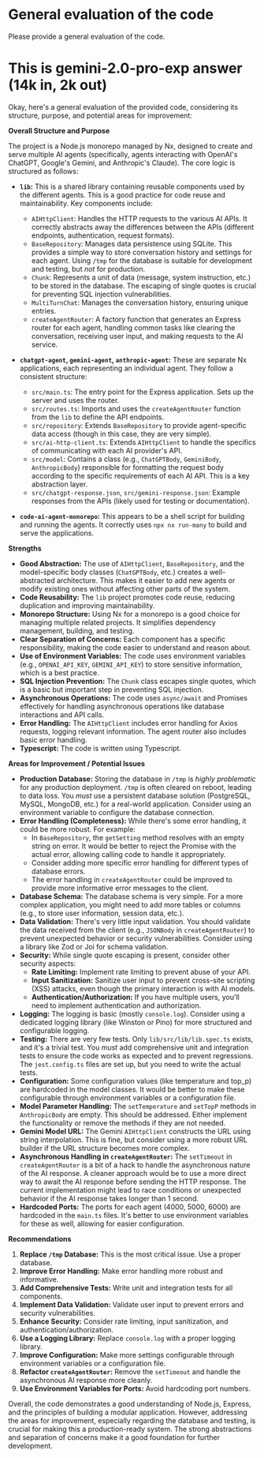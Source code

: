 # General evaluation of the code 

Please provide a general evaluation of the code.  



# This is gemini-2.0-pro-exp answer (14k in, 2k out)

Okay, here's a general evaluation of the provided code, considering its structure, purpose, and potential areas for improvement:

**Overall Structure and Purpose**

The project is a Node.js monorepo managed by Nx, designed to create and serve multiple AI agents (specifically, agents interacting with OpenAI's ChatGPT, Google's Gemini, and Anthropic's Claude).  The core logic is structured as follows:

*   **`lib`:**  This is a shared library containing reusable components used by the different agents.  This is a good practice for code reuse and maintainability.  Key components include:
    *   `AIHttpClient`:  Handles the HTTP requests to the various AI APIs.  It correctly abstracts away the differences between the APIs (different endpoints, authentication, request formats).
    *   `BaseRepository`:  Manages data persistence using SQLite.  This provides a simple way to store conversation history and settings for each agent.  Using `/tmp` for the database is suitable for development and testing, but *not* for production.
    *   `Chunk`:  Represents a unit of data (message, system instruction, etc.) to be stored in the database.  The escaping of single quotes is crucial for preventing SQL injection vulnerabilities.
    *   `MultiTurnChat`:  Manages the conversation history, ensuring unique entries.
    *   `createAgentRouter`:  A factory function that generates an Express router for each agent, handling common tasks like clearing the conversation, receiving user input, and making requests to the AI service.

*   **`chatgpt-agent`, `gemini-agent`, `anthropic-agent`:** These are separate Nx applications, each representing an individual agent.  They follow a consistent structure:
    *   `src/main.ts`:  The entry point for the Express application.  Sets up the server and uses the router.
    *   `src/routes.ts`:  Imports and uses the `createAgentRouter` function from the `lib` to define the API endpoints.
    *   `src/repository`:  Extends `BaseRepository` to provide agent-specific data access (though in this case, they are very simple).
    *   `src/ai-http-client.ts`: Extends `AIHttpClient` to handle the specifics of communicating with each AI provider's API.
    *   `src/model`: Contains a class (e.g., `ChatGPTBody`, `GeminiBody`, `AnthropicBody`) responsible for formatting the request body according to the specific requirements of each AI API.  This is a key abstraction layer.
    *   `src/chatgpt-response.json`, `src/gemini-response.json`: Example responses from the APIs (likely used for testing or documentation).

*   **`code-ai-agent-monorepo`:** This appears to be a shell script for building and running the agents. It correctly uses `npx nx run-many` to build and serve the applications.

**Strengths**

*   **Good Abstraction:** The use of `AIHttpClient`, `BaseRepository`, and the model-specific body classes (`ChatGPTBody`, etc.) creates a well-abstracted architecture.  This makes it easier to add new agents or modify existing ones without affecting other parts of the system.
*   **Code Reusability:** The `lib` project promotes code reuse, reducing duplication and improving maintainability.
*   **Monorepo Structure:** Using Nx for a monorepo is a good choice for managing multiple related projects. It simplifies dependency management, building, and testing.
*   **Clear Separation of Concerns:** Each component has a specific responsibility, making the code easier to understand and reason about.
*   **Use of Environment Variables:** The code uses environment variables (e.g., `OPENAI_API_KEY`, `GEMINI_API_KEY`) to store sensitive information, which is a best practice.
*   **SQL Injection Prevention:** The `Chunk` class escapes single quotes, which is a basic but important step in preventing SQL injection.
*   **Asynchronous Operations:** The code uses `async/await` and Promises effectively for handling asynchronous operations like database interactions and API calls.
*   **Error Handling:** The `AIHttpClient` includes error handling for Axios requests, logging relevant information. The agent router also includes basic error handling.
* **Typescript:** The code is written using Typescript.

**Areas for Improvement / Potential Issues**

*   **Production Database:**  Storing the database in `/tmp` is *highly problematic* for any production deployment.  `/tmp` is often cleared on reboot, leading to data loss.  You *must* use a persistent database solution (PostgreSQL, MySQL, MongoDB, etc.) for a real-world application.  Consider using an environment variable to configure the database connection.
*   **Error Handling (Completeness):** While there's some error handling, it could be more robust.  For example:
    *   In `BaseRepository`, the `getSetting` method resolves with an empty string on error.  It would be better to reject the Promise with the actual error, allowing calling code to handle it appropriately.
    *   Consider adding more specific error handling for different types of database errors.
    *   The error handling in `createAgentRouter` could be improved to provide more informative error messages to the client.
*   **Database Schema:** The database schema is very simple.  For a more complex application, you might need to add more tables or columns (e.g., to store user information, session data, etc.).
*   **Data Validation:** There's very little input validation.  You should validate the data received from the client (e.g., `JSONBody` in `createAgentRouter`) to prevent unexpected behavior or security vulnerabilities.  Consider using a library like Zod or Joi for schema validation.
*   **Security:** While single quote escaping is present, consider other security aspects:
    *   **Rate Limiting:** Implement rate limiting to prevent abuse of your API.
    *   **Input Sanitization:** Sanitize user input to prevent cross-site scripting (XSS) attacks, even though the primary interaction is with AI models.
    *   **Authentication/Authorization:** If you have multiple users, you'll need to implement authentication and authorization.
*   **Logging:** The logging is basic (mostly `console.log`).  Consider using a dedicated logging library (like Winston or Pino) for more structured and configurable logging.
*   **Testing:** There are very few tests. Only `lib/src/lib/lib.spec.ts` exists, and it's a trivial test.  You *must* add comprehensive unit and integration tests to ensure the code works as expected and to prevent regressions.  The `jest.config.ts` files are set up, but you need to write the actual tests.
*   **Configuration:** Some configuration values (like temperature and top\_p) are hardcoded in the model classes.  It would be better to make these configurable through environment variables or a configuration file.
*   **Model Parameter Handling:** The `setTemperature` and `setTopP` methods in `AnthropicBody` are empty. This should be addressed. Either implement the functionality or remove the methods if they are not needed.
* **Gemini Model URL:** The Gemini `AIHttpClient` constructs the URL using string interpolation. This is fine, but consider using a more robust URL builder if the URL structure becomes more complex.
* **Asynchronous Handling in `createAgentRouter`:** The `setTimeout` in `createAgentRouter` is a bit of a hack to handle the asynchronous nature of the AI response. A cleaner approach would be to use a more direct way to await the AI response before sending the HTTP response. The current implementation might lead to race conditions or unexpected behavior if the AI response takes longer than 1 second.
* **Hardcoded Ports:** The ports for each agent (4000, 5000, 6000) are hardcoded in the `main.ts` files. It's better to use environment variables for these as well, allowing for easier configuration.

**Recommendations**

1.  **Replace `/tmp` Database:**  This is the most critical issue.  Use a proper database.
2.  **Improve Error Handling:**  Make error handling more robust and informative.
3.  **Add Comprehensive Tests:**  Write unit and integration tests for all components.
4.  **Implement Data Validation:**  Validate user input to prevent errors and security vulnerabilities.
5.  **Enhance Security:**  Consider rate limiting, input sanitization, and authentication/authorization.
6.  **Use a Logging Library:**  Replace `console.log` with a proper logging library.
7.  **Improve Configuration:**  Make more settings configurable through environment variables or a configuration file.
8.  **Refactor `createAgentRouter`:** Remove the `setTimeout` and handle the asynchronous AI response more cleanly.
9.  **Use Environment Variables for Ports:** Avoid hardcoding port numbers.

Overall, the code demonstrates a good understanding of Node.js, Express, and the principles of building a modular application.  However, addressing the areas for improvement, especially regarding the database and testing, is crucial for making this a production-ready system. The strong abstractions and separation of concerns make it a good foundation for further development.

